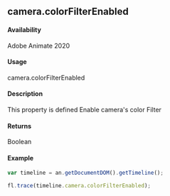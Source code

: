 ## camera.colorFilterEnabled	

#### Availability

Adobe Animate 2020

#### Usage

camera.colorFilterEnabled	

#### Description

This property is defined Enable camera's color Filter

#### Returns

Boolean

#### Example

```javascript
var timeline = an.getDocumentDOM().getTimeline();

fl.trace(timeline.camera.colorFilterEnabled); 

```